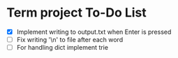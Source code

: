 # Term project To-Do List
- [x] Implement writing to output.txt when Enter is pressed
- [ ] Fix writing '\n' to file after each word
- [ ] For handling dict implement trie
